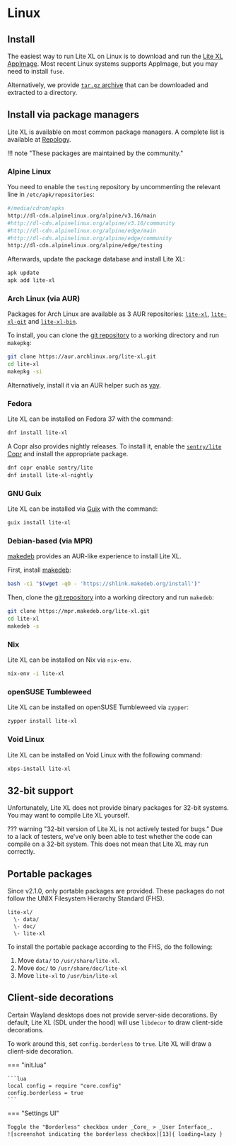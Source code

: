 # Linux

## Install

The easiest way to run Lite XL on Linux is to download and run the [Lite XL AppImage][1].
Most recent Linux systems supports AppImage, but you may need to install `fuse`.

Alternatively, we provide [`tar.gz` archive][2] that can be downloaded and extracted
to a directory.

## Install via package managers

Lite XL is available on most common package managers.
A complete list is available at [Repology][3].

!!! note "These packages are maintained by the community."

### Alpine Linux

You need to enable the `testing` repository by uncommenting the relevant line in `/etc/apk/repositories`:

```sh
#/media/cdrom/apks
http://dl-cdn.alpinelinux.org/alpine/v3.16/main
#http://dl-cdn.alpinelinux.org/alpine/v3.16/community
#http://dl-cdn.alpinelinux.org/alpine/edge/main
#http://dl-cdn.alpinelinux.org/alpine/edge/community
http://dl-cdn.alpinelinux.org/alpine/edge/testing
```

Afterwards, update the package database and install Lite XL:

```sh
apk update
apk add lite-xl
```

### Arch Linux (via AUR)

Packages for Arch Linux are available as 3 AUR repositories: [`lite-xl`][4], [`lite-xl-git`][5] and [`lite-xl-bin`][6].

To install, you can clone the [git repository][7] to a working directory and run `makepkg`:

```sh
git clone https://aur.archlinux.org/lite-xl.git
cd lite-xl
makepkg -si
```

Alternatively, install it via an AUR helper such as [yay][8].

### Fedora

Lite XL can be installed on Fedora 37 with the command:

```sh
dnf install lite-xl
```

A Copr also provides nightly releases.
To install it, enable the [`sentry/lite` Copr][9] and install the appropriate package.

```sh
dnf copr enable sentry/lite
dnf install lite-xl-nightly
```

### GNU Guix

Lite XL can be installed via [Guix][10] with the command:

```sh
guix install lite-xl
```

### Debian-based (via MPR)

[makedeb][11] provides an AUR-like experience to install Lite XL.

First, install [makedeb][11]:

```sh
bash -ci "$(wget -qO - 'https://shlink.makedeb.org/install')"
```

Then, clone the [git repository][12] into a working directory and run `makedeb`:

```sh
git clone https://mpr.makedeb.org/lite-xl.git
cd lite-xl
makedeb -s
```

### Nix

Lite XL can be installed on Nix via `nix-env`.

```sh
nix-env -i lite-xl
```

### openSUSE Tumbleweed

Lite XL can be installed on openSUSE Tumbleweed via `zypper`:

```sh
zypper install lite-xl
```

### Void Linux

Lite XL can be installed on Void Linux with the following command:

```sh
xbps-install lite-xl
```

## 32-bit support

Unfortunately, Lite XL does not provide binary packages for 32-bit systems.
You may want to compile Lite XL yourself.

??? warning "32-bit version of Lite XL is not actively tested for bugs."
    Due to a lack of testers, we've only been able to test whether the code
    can compile on a 32-bit system.
    This does not mean that Lite XL may run correctly.

## Portable packages

Since v2.1.0, only portable packages are provided.
These packages do not follow the UNIX Filesystem Hierarchy Standard (FHS).

```
lite-xl/
  \- data/
  \- doc/
  \- lite-xl
```

To install the portable package according to the FHS, do the following:

1. Move `data/` to `/usr/share/lite-xl`.
2. Move `doc/` to `/usr/share/doc/lite-xl`
3. Move `lite-xl` to `/usr/bin/lite-xl`

## Client-side decorations

Certain Wayland desktops does not provide server-side decorations.
By default, Lite XL (SDL under the hood) will use `libdecor` to draw client-side decorations.

To work around this, set `config.borderless` to `true`.
Lite XL will draw a client-side decoration.

=== "init.lua"

    ```lua
    local config = require "core.config"
    config.borderless = true
    ```

=== "Settings UI"

    Toggle the "Borderless" checkbox under _Core_ > _User Interface_.
    ![screenshot indicating the borderless checkbox][13]{ loading=lazy }



[1]: https://github.com/lite-xl/lite-xl/releases/download/v2.1.1/LiteXL-v2.1.1-addons-x86_64.AppImage
[2]: https://github.com/lite-xl/lite-xl/releases/download/v2.1.1/lite-xl-v2.1.1-addons-linux-x86_64-portable.tar.gz
[3]: https://repology.org/project/lite-xl/versions
[4]: https://aur.archlinux.org/packages/lite-xl
[5]: https://aur.archlinux.org/packages/lite-xl-git
[6]: https://aur.archlinux.org/packages/lite-xl-bin
[7]: https://aur.archlinux.org/lite-xl.git
[8]: https://github.com/Jguer/yay
[9]: https://copr.fedorainfracloud.org/coprs/sentry/lite/
[10]: https://packages.guix.gnu.org/packages/lite-xl/
[11]: https://www.makedeb.org/
[12]: https://mpr.makedeb.org/lite-xl.git
[13]: ../assets/user-guide/settings/borderless.png